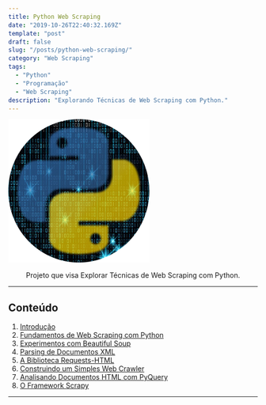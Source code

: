 ```yaml
---
title: Python Web Scraping
date: "2019-10-26T22:40:32.169Z"
template: "post"
draft: false
slug: "/posts/python-web-scraping/"
category: "Web Scraping"
tags:
  - "Python"
  - "Programação"
  - "Web Scraping"
description: "Explorando Técnicas de Web Scraping com Python."
---
```


![img](https://raw.githubusercontent.com/the-akira/Python-Web-Scraping/master/images/Avatar.png)

<p style="text-align: center;">
Projeto que visa Explorar Técnicas de Web Scraping com Python.
</p>

---------------------------------------

## Conteúdo

01. [Introdução](https://github.com/the-akira/Python-Web-Scraping/blob/master/articles/Introdu%C3%A7%C3%A3o.md)
02. [Fundamentos de Web Scraping com Python](https://github.com/the-akira/Python-Web-Scraping/blob/master/notebooks/Fundamentos.ipynb)
03. [Experimentos com Beautiful Soup](https://github.com/the-akira/Python-Web-Scraping/blob/master/notebooks/Beautiful%20Soup.ipynb)
04. [Parsing de Documentos XML](https://github.com/the-akira/Python-Web-Scraping/blob/master/notebooks/XML%20Parsing.ipynb)
05. [A Biblioteca Requests-HTML](https://github.com/the-akira/Python-Web-Scraping/blob/master/notebooks/Requests-HTML.ipynb)
06. [Construindo um Simples Web Crawler](https://github.com/the-akira/Python-Web-Scraping/blob/master/notebooks/Web%20Crawler.ipynb)
07. [Analisando Documentos HTML com PyQuery](https://github.com/the-akira/Python-Web-Scraping/blob/master/notebooks/PyQuery.ipynb)
08. [O Framework Scrapy](https://github.com/the-akira/Python-Web-Scraping/blob/master/articles/Scrapy.md)

---------------------------------------
